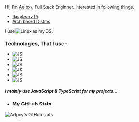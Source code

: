 Hi,
I'm
<a href="https://twitter.com/aelpxy">Aelpxy</a>, Full Stack Enginner.
Interested in following things.
<ul>
<li><a href="https://raspberrypi.org">Raspberry Pi</a></li>
<li><a href="https://archlinux.org/">Arch based Distros</a></li>
</ul>

I use ![Linux](https://img.shields.io/badge/Manjaro-black?style=for-the-badge&logo=manjaro) as my OS.

### Technologies, That I use -

- ![JS](https://img.shields.io/badge/React-black?style=for-the-badge&logo=react)
- ![JS](https://img.shields.io/badge/Vue-black?style=for-the-badge&logo=vue.js)
- ![JS](https://img.shields.io/badge/Svelte-black?style=for-the-badge&logo=svelte)
- ![JS](https://img.shields.io/badge/Express-black?style=for-the-badge&logo=express)
- ![JS](https://img.shields.io/badge/Fastify-black?style=for-the-badge&logo=Fastify)
- ![JS](https://img.shields.io/badge/MongoDB-black?style=for-the-badge&logo=MongoDB)

##### i mainly use JavaScript & TypeScript for my projects...

- ### My GitHub Stats
![Aelpxy's GitHub stats](https://github-readme-stats.vercel.app/api?username=aelpxy&show_icons=true)

